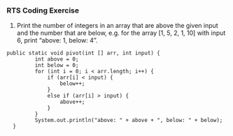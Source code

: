 ### RTS Coding Exercise

1)  Print the number of integers in an array that are above the given input and the number that are below, e.g. for the array [1, 5, 2, 1, 10] with input 6, print “above: 1, below: 4”.


```
public static void pivot(int [] arr, int input) {
         int above = 0; 
         int below = 0; 
         for (int i = 0; i < arr.length; i++) {
             if (arr[i] < input) {
                 below++; 
             }
             else if (arr[i] > input) {
                 above++; 
             }
         }
         System.out.println("above: " + above + ", below: " + below);
  }

```
